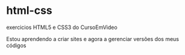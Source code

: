 # html-css
 exercicios HTML5 e  CSS3 do CursoEmVideo

 Estou aprendendo a criar sites e agora a gerenciar versões dos meus códigos
